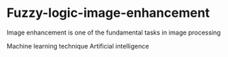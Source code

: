 # Fuzzy-logic-image-enhancement
Image enhancement is one of the fundamental tasks in image processing






















Machine learning technique
Artificial intelligence
